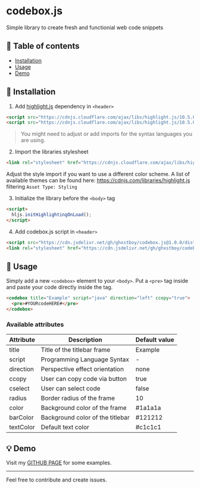 # codebox.js
Simple library to create fresh and functionial web code snippets

## 📖 Table of contents
* [Installation](#-installation)
* [Usage](#-usage)
* [Demo](#-demo)

## 🔨 Installation
1. Add [highlight.js](https://github.com/highlightjs/highlight.js) dependency in `<header>`
```html
<script src="https://cdnjs.cloudflare.com/ajax/libs/highlight.js/10.5.0/highlight.min.js"></script>
<script src="https://cdnjs.cloudflare.com/ajax/libs/highlight.js/10.5.0/languages/java.min.js"></script>
```
> You might need to adjust or add imports for the syntax languages you are using.

2. Import the libraries stylesheet
```html
<link rel="stylesheet" href="https://cdnjs.cloudflare.com/ajax/libs/highlight.js/10.5.0/styles/atom-one-dark.min.css"/>
```
Adjust the style import if you want to use a different color scheme. A list of available themes can be found here: https://cdnjs.com/libraries/highlight.js filtering `Asset Type: Styling`

3. Initialize the library before the `<body>` tag
```html
<script>
  hljs.initHighlightingOnLoad();
</script>
```

4. Add codebox.js script in `<header>`
```html
<script src="https://cdn.jsdelivr.net/gh/ghxstboy/codebox.js@1.0.0/dist/codeBox.min.js"></script>
<link rel="stylesheet" href="https://cdn.jsdelivr.net/gh/ghxstboy/codebox.js@1.0.0/dist/codeBox.min.css"/>
```

## 🦥 Usage
Simply add a new `<codebox>` element to your `<body>`. Put a `<pre>` tag inside and paste your code directly inside the tag.
```html
<codebox title="Example" script="java" direction="left" ccopy="true">
  <pre>#YOURcodeHERE#</pre>
</codebox>
```
### Available attributes
| Attribute | Description                      | Default value |
|-----------|----------------------------------|---------------|
| title     | Title of the titlebar frame      | Example       |
| script    | Programming Language Syntax      | -             |
| direction | Perspective effect orientation   | none          |
| ccopy     | User can copy code via button    | true          |
| cselect   | User can select code             | false         |
| radius    | Border radius of the frame       | 10            |
| color     | Background color of the frame    | #1a1a1a       |
| barColor  | Background color of the titlebar | #121212       |
| textColor | Default text color               | #c1c1c1       |

## 💡 Demo

Visit my [GITHUB PAGE](https://ghxstboy.github.io/codebox.js/example) for some examples.

---

Feel free to contribute and create issues.
